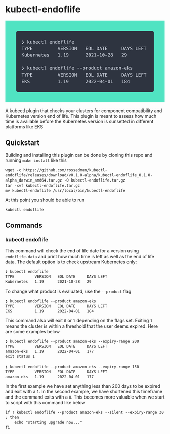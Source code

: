 # kubectl-endoflife

![example](preview.png)

A kubectl plugin that checks your clusters for component compatibility and Kubernetes version end of life. This plugin is meant to assess how much time is available before the Kubernetes version is sunsetted in different platforms like EKS

## Quickstart

Building and installing this plugin can be done by cloning this repo and running `make install` like this

```
wget -c https://github.com/rossedman/kubectl-endoflife/releases/download/v0.1.0-alpha/kubectl-endoflife_0.1.0-alpha_darwin_amd64.tar.gz -O kubectl-endoflife.tar.gz
tar -xvf kubectl-endoflife.tar.gz
mv kubectl-endoflife /usr/local/bin/kubectl-endoflife
```

At this point you should be able to run 

```
kubectl endoflife
```

## Commands

### kubectl endoflife

This command will check the end of life date for a version using `endoflife.data` and print how much time is left as well as the end of life data. The default option is to check upstream Kubernetes only:

```shell
❯ kubectl endoflife
TYPE         VERSION   EOL DATE     DAYS LEFT
Kubernetes   1.19      2021-10-28   29
```

To change what product is evaluated, use the `--product` flag

```shell
❯ kubectl endoflife --product amazon-eks
TYPE         VERSION   EOL DATE     DAYS LEFT
EKS          1.19      2022-04-01   184
```

This command also will exit `0` or `1` depending on the flags set. Exiting `1` means the cluster is within a threshold that the user deems expired. Here are some examples below

```shell
❯ kubectl endoflife --product amazon-eks --expiry-range 200
TYPE         VERSION   EOL DATE     DAYS LEFT
amazon-eks   1.19      2022-04-01   177
exit status 1

❯ kubectl endoflife --product amazon-eks --expiry-range 150
TYPE         VERSION   EOL DATE     DAYS LEFT
amazon-eks   1.19      2022-04-01   177
```

In the first example we have set anything less than 200 days to be expired and exit with a `1`. In the second example, we have shortened this timeframe and the command exits with a `0`. This becomes more valuable when we start to script with this command like below

```shell
if ! kubectl endoflife --product amazon-eks --silent --expiry-range 30 ; then 
    echo "starting upgrade now..."
fi
```
